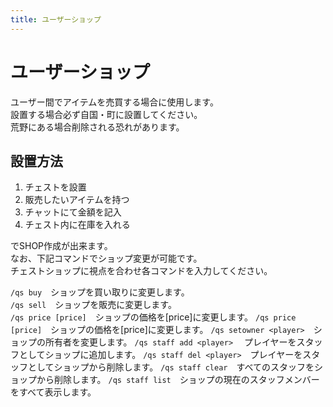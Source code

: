 ```yaml
---
title: ユーザーショップ
---
```


# ユーザーショップ
ユーザー間でアイテムを売買する場合に使用します。  
設置する場合必ず自国・町に設置してください。  
荒野にある場合削除される恐れがあります。  

## 設置方法

1. チェストを設置
2. 販売したいアイテムを持つ
3. チャットにて金額を記入
4. チェスト内に在庫を入れる

でSHOP作成が出来ます。  
なお、下記コマンドでショップ変更が可能です。  
チェストショップに視点を合わせ各コマンドを入力してください。  

`/qs buy`　ショップを買い取りに変更します。  
`/qs sell`　ショップを販売に変更します。  
`/qs price [price]`　ショップの価格を[price]に変更します。
`/qs price [price]`　ショップの価格を[price]に変更します。
`/qs setowner <player>`　ショップの所有者を変更します。
`/qs staff add <player>`　 プレイヤーをスタッフとしてショップに追加します。
`/qs staff del <player>`　プレイヤーをスタッフとしてショップから削除します。
`/qs staff clear`　すべてのスタッフをショップから削除します。
`/qs staff list`　ショップの現在のスタッフメンバーをすべて表示します。
